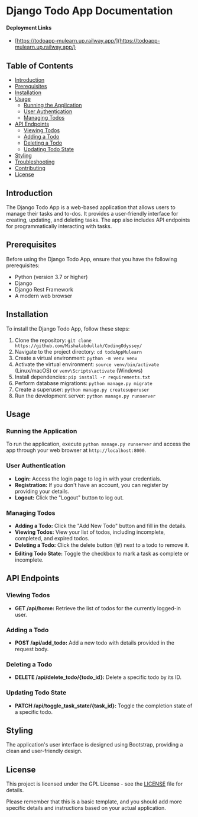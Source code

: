 # Django Todo App Documentation

#### Deployment Links

- [https://todoapp-mulearn.up.railway.app/](https://todoapp-mulearn.up.railway.app/)

## Table of Contents

- [Introduction](#introduction)
- [Prerequisites](#prerequisites)
- [Installation](#installation)
- [Usage](#usage)
  - [Running the Application](#running-the-application)
  - [User Authentication](#user-authentication)
  - [Managing Todos](#managing-todos)
- [API Endpoints](#api-endpoints)
  - [Viewing Todos](#viewing-todos)
  - [Adding a Todo](#adding-a-todo)
  - [Deleting a Todo](#deleting-a-todo)
  - [Updating Todo State](#updating-todo-state)
- [Styling](#styling)
- [Troubleshooting](#troubleshooting)
- [Contributing](#contributing)
- [License](#license)

## Introduction

The Django Todo App is a web-based application that allows users to manage their tasks and to-dos. It provides a user-friendly interface for creating, updating, and deleting tasks. The app also includes API endpoints for programmatically interacting with tasks.

## Prerequisites

Before using the Django Todo App, ensure that you have the following prerequisites:

- Python (version 3.7 or higher)
- Django
- Django Rest Framework
- A modern web browser

## Installation

To install the Django Todo App, follow these steps:

1. Clone the repository: `git clone https://github.com/Mishalabdullah/CodingOdyssey/`
2. Navigate to the project directory: `cd todoAppMulearn`
3. Create a virtual environment: `python -m venv venv`
4. Activate the virtual environment: `source venv/bin/activate` (Linux/macOS) or `venv\Scripts\activate` (Windows)
5. Install dependencies: `pip install -r requirements.txt`
6. Perform database migrations: `python manage.py migrate`
7. Create a superuser: `python manage.py createsuperuser`
8. Run the development server: `python manage.py runserver`

## Usage

### Running the Application

To run the application, execute `python manage.py runserver` and access the app through your web browser at `http://localhost:8000`.

### User Authentication

- **Login:** Access the login page to log in with your credentials.
- **Registration:** If you don't have an account, you can register by providing your details.
- **Logout:** Click the "Logout" button to log out.

### Managing Todos

- **Adding a Todo:** Click the "Add New Todo" button and fill in the details.
- **Viewing Todos:** View your list of todos, including incomplete, completed, and expired todos.
- **Deleting a Todo:** Click the delete button (🗑️) next to a todo to remove it.
- **Editing Todo State:** Toggle the checkbox to mark a task as complete or incomplete.

## API Endpoints

### Viewing Todos

- **GET /api/home:** Retrieve the list of todos for the currently logged-in user.

### Adding a Todo

- **POST /api/add_todo:** Add a new todo with details provided in the request body.

### Deleting a Todo

- **DELETE /api/delete_todo/{todo_id}:** Delete a specific todo by its ID.

### Updating Todo State

- **PATCH /api/toggle_task_state/{task_id}:** Toggle the completion state of a specific todo.

## Styling

The application's user interface is designed using Bootstrap, providing a clean and user-friendly design.

## License

This project is licensed under the GPL License - see the [LICENSE](../LICENSE) file for details.

Please remember that this is a basic template, and you should add more specific details and instructions based on your actual application.

